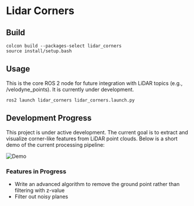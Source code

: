 # Lidar Corners

## Build
```
colcon build --packages-select lidar_corners
source install/setup.bash
```

## Usage
This is the core ROS 2 node for future integration with LiDAR topics (e.g., /velodyne_points). It is currently under development.
```
ros2 launch lidar_corners lidar_corners.launch.py
```
## Development Progress 

This project is under active development. The current goal is to extract and visualize corner-like features from LiDAR point clouds. Below is a short demo of the current processing pipeline:

![Demo](assets/demo.gif)

### Features in Progress

- Write an advanced algorithm to remove the ground point rather than filtering with z-value
- Filter out noisy planes



